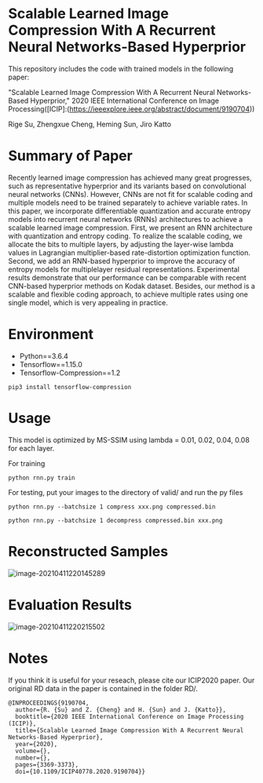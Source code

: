 # Scalable Learned Image Compression With A Recurrent Neural Networks-Based Hyperprior

This repository includes the code with trained models in the following paper:

"Scalable Learned Image Compression With A Recurrent Neural Networks-Based Hyperprior," 2020 IEEE International Conference on Image Processing([ICIP]:(https://ieeexplore.ieee.org/abstract/document/9190704))

Rige Su, Zhengxue Cheng, Heming Sun, Jiro Katto

# Summary of Paper

Recently learned image compression has achieved many great progresses, such as representative hyperprior and its variants based on convolutional neural networks (CNNs). However, CNNs are not fit for scalable coding and multiple models need to be trained separately to achieve variable rates. In this paper, we incorporate differentiable quantization and accurate entropy models into recurrent neural networks (RNNs) architectures to achieve a scalable learned image compression. First, we present an RNN architecture with quantization and entropy coding. To realize the scalable coding, we allocate the bits to multiple layers, by adjusting the layer-wise lambda values in Lagrangian multiplier-based rate-distortion optimization function. Second, we add an RNN-based hyperprior to improve the accuracy of entropy models for multiplelayer residual representations. Experimental results demonstrate that our performance can be comparable with recent CNN-based hyperprior methods on Kodak dataset. Besides, our method is a scalable and flexible coding approach, to achieve multiple rates using one single model, which is very appealing in practice.

# Environment

- Python==3.6.4
- Tensorflow==1.15.0
- Tensorflow-Compression==1.2


```
pip3 install tensorflow-compression
```

# Usage 

This model is optimized by MS-SSIM using lambda = 0.01, 0.02, 0.04, 0.08 for each layer.

For training

```
python rnn.py train
```

For testing,  put your images to the directory of valid/ and run the py files

```
python rnn.py --batchsize 1 compress xxx.png compressed.bin
```

```
python rnn.py --batchsize 1 decompress compressed.bin xxx.png
```

# Reconstructed Samples

![image-20210411220145289](C:\Users\kangs\AppData\Roaming\Typora\typora-user-images\image-20210411220145289.png)

# Evaluation Results

![image-20210411220215502](C:\Users\kangs\AppData\Roaming\Typora\typora-user-images\image-20210411220215502.png)

# Notes

If you think it is useful for your reseach, please cite our ICIP2020 paper. Our original RD data in the paper is contained in the folder RD/.

```
@INPROCEEDINGS{9190704,
  author={R. {Su} and Z. {Cheng} and H. {Sun} and J. {Katto}},
  booktitle={2020 IEEE International Conference on Image Processing (ICIP)}, 
  title={Scalable Learned Image Compression With A Recurrent Neural Networks-Based Hyperprior}, 
  year={2020},
  volume={},
  number={},
  pages={3369-3373},
  doi={10.1109/ICIP40778.2020.9190704}}
```
